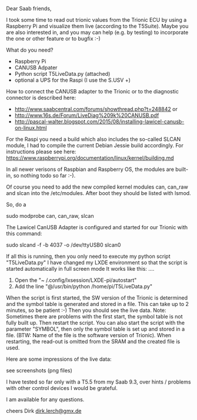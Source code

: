 Dear Saab friends,

I took some time to read out trionic values from the Trionic ECU by using a Raspberry Pi and visualize them live (according to the T5Suite).
Maybe you are also interested in, and you may can help (e.g. by testing) to incorporate the one or other feature or to bugfix :-)

What do you need?

- Raspberry Pi
- CANUSB Adpater
- Python script T5LiveData.py (attached)
- optional a UPS for the Raspi (I use the S.USV +)


How to connect the CANUSB adapter to the Trionic or to the diagnostic connector is described here:
- http://www.saabcentral.com/forums/showthread.php?t=248842 or
- http://www.16s.de/Forum/LiveDiag%209k%20CANUSB.pdf
- http://pascal-walter.blogspot.com/2015/08/installing-lawicel-canusb-on-linux.html


For the Raspi you need a build which also includes the so-called SLCAN module,
I had to compile the current Debian Jessie build accordingly.
For instructions please see here:
https://www.raspberrypi.org/documentation/linux/kernel/building.md

In all newer verisons of Raspbian and Raspberry OS, the modules are built-in, so nothing todo so far :-).

Of course you need to add the new compiled kernel modules can, can_raw and slcan into the /etc/modules.
After boot they should be listed with lsmod.

So, do a 

sudo modprobe can, can_raw, slcan

The Lawicel CanUSB Adapter is configured and started for our Trionic with this command:

sudo slcand -f -b 4037 -o /dev/ttyUSB0 slcan0


If all this is running, then you only need to execute my python script "T5LiveData.py"
I have changed my LXDE environment so that the script is started automatically in full screen mode
It works like this: ....

1) Open the "~ /.config/lxsession/LXDE-pi/autostart"
2) Add the line "@/usr/bin/python /home/pi/T5LiveData.py"


When the script is first started, the SW version of the Trionic is determined and the symbol table is generated and stored in a file.
This can take up to 2 minutes, so be patient :-)
Then you should see the live data.
Note:
Sometimes there are problems with the first start, the symbol table is not fully built up. Then restart the script.
You can also start the script with the parameter "SYMBOL", then only the symbol table is set up and stored in a file.
(BTW: Name of the file is the software version of Trionic).
When restarting, the read-out is omitted from the SRAM and the created file is used.


Here are some impressions of the live data:

see screenshots (png files)


I have tested so far only with a T5.5 from my Saab 9.3, over hints / problems with other control devices I would be grateful.

I am available for any questions.

cheers
Dirk
dirk.lerch@gmx.de
